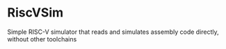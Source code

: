 # RiscVSim
Simple RISC-V simulator that reads and simulates assembly code directly, without other toolchains
